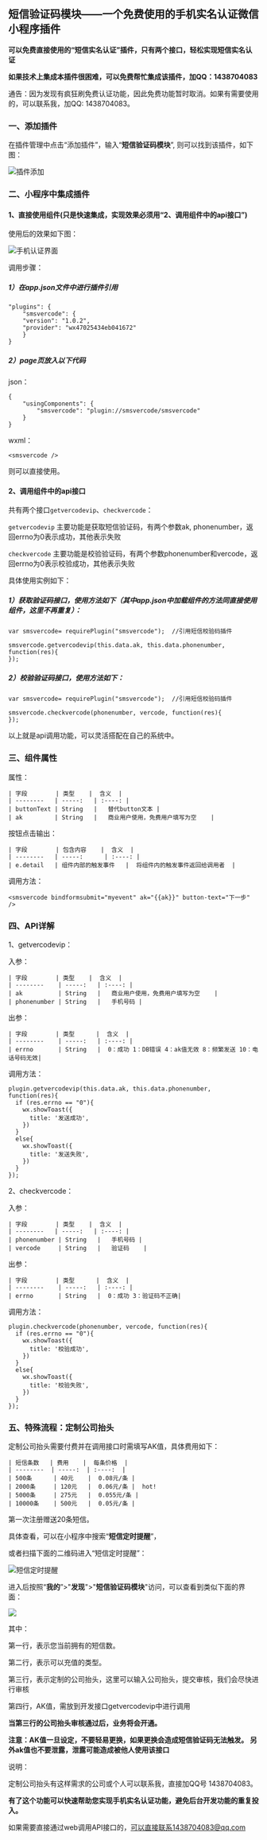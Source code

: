 ## 短信验证码模块——一个免费使用的手机实名认证微信小程序插件 ##

**可以免费直接使用的“短信实名认证”插件，只有两个接口，轻松实现短信实名认证**

**如果技术上集成本插件很困难，可以免费帮忙集成该插件，加QQ：1438704083**

通告：因为发现有疯狂刷免费认证功能，因此免费功能暂时取消。如果有需要使用的，可以联系我，加QQ: 1438704083。


### 一、添加插件 ###

在插件管理中点击“添加插件”，输入“**短信验证码模块**”, 则可以找到该插件，如下图：

![插件添加](https://mmbiz.qpic.cn/mmbiz_png/Sj1Ws3AzCj31gslrRAvibI6eg0OGyvXKeLHaO1cKjygLyvWvblgK0WvGSF8LAUWLwia0v5exbialr40BYGKwELmKA/640?wx_fmt=png)


### 二、小程序中集成插件 ###

#### 1、直接使用组件(只是快速集成，实现效果必须用“2、调用组件中的api接口”) ####

使用后的效果如下图：

![手机认证界面](https://mmbiz.qpic.cn/mmbiz_png/Sj1Ws3AzCj1bZbTjSdUJt8lnb5iamQBibYVcicHaOKQRqvcZqnG9oUAS4XToY7euOL6PA0JsHdWnpXAyK2KVWOh6Q/640?wx_fmt=png)

调用步骤：

##### 1）在app.json文件中进行插件引用 #####

	"plugins": {
		"smsvercode": {
		"version": "1.0.2",
		"provider": "wx47025434eb041672"
		}	
	}

##### 2）page页放入以下代码 #####

json：

	{
  		"usingComponents": {
    		"smsvercode": "plugin://smsvercode/smsvercode"
  		}
	}

wxml：

`<smsvercode />`

则可以直接使用。



#### 2、调用组件中的api接口 ####
共有两个接口`getvercodevip`、`checkvercode`：

`getvercodevip` 主要功能是获取短信验证码，有两个参数ak, phonenumber，返回errno为0表示成功，其他表示失败

`checkvercode` 主要功能是校验验证码，有两个参数phonenumber和vercode，返回errno为0表示校验成功，其他表示失败

具体使用实例如下：

##### 1）获取验证码接口，使用方法如下（其中app.json中加载组件的方法同直接使用组件，这里不再重复）： #####
 
	var smsvercode= requirePlugin("smsvercode");  //引用短信校验码插件

	smsvercode.getvercodevip(this.data.ak, this.data.phonenumber, function(res){ 
    });

##### 2）校验验证码接口，使用方法如下： #####

	var smsvercode= requirePlugin("smsvercode");  //引用短信校验码插件

	smsvercode.checkvercode(phonenumber, vercode, function(res){
    });

以上就是api调用功能，可以灵活搭配在自己的系统中。


### 三、组件属性 ###

属性：

	| 字段        | 类型    |  含义  |
	| --------   | -----:   | :----: |
	| buttonText | String   |   替代button文本 |
	| ak         | String   |   商业用户使用，免费用户填写为空    |	

按钮点击输出：

	| 字段        | 包含内容    |  含义  |
	| --------   | -----:      | :----: |
	| e.detail   | 组件内部的触发事件   |  将组件内的触发事件返回给调用者  |	

调用方法：

	<smsvercode bindformsubmit="myevent" ak="{{ak}}" button-text="下一步" />

### 四、API详解 ###

1、getvercodevip：

入参：

	| 字段        | 类型    |  含义  |
	| --------    | -----:   | :----: |	
	| ak          | String   |   商业用户使用，免费用户填写为空    |	
	| phonenumber | String   |   手机号码 |

出参：
	
	| 字段        | 类型      |  含义  |
	| --------    | -----:   | :----: |
	| errno       | String   |  0：成功 1：DB错误 4：ak值无效 8：频繁发送 10：电话号码无效|

调用方法：

	plugin.getvercodevip(this.data.ak, this.data.phonenumber, function(res){
      if (res.errno == "0"){
        wx.showToast({
          title: '发送成功',
        })
      }
      else{
        wx.showToast({
          title: '发送失败',
        })
      }
    });

2、checkvercode：

入参：

	| 字段        | 类型    |  含义  |
	| --------   | -----:   | :----: |		
	| phonenumber | String   |   手机号码 |
	| vercode     | String   |   验证码    |	

出参：
	
	| 字段        | 类型      |  含义  |
	| --------    | -----:   | :----: |
	| errno       | String   |  0：成功 3：验证码不正确|

调用方法：

	plugin.checkvercode(phonenumber, vercode, function(res){
      if (res.errno == "0"){
        wx.showToast({
          title: '校验成功',
        })
      }
      else{
        wx.showToast({
          title: '校验失败',
        })
      }
    });


### 五、特殊流程：定制公司抬头 ###

定制公司抬头需要付费并在调用接口时需填写AK值，具体费用如下：

	| 短信条数   | 费用    |  每条价格  |
	| --------  | -----:  | :----: 	|
	| 500条 		| 40元    |  0.08元/条 |
	| 2000条 	| 120元   |  0.06元/条 |  hot!
	| 5000条 	| 275元   |  0.055元/条 |
	| 10000条 	| 500元   |  0.05元/条 |

第一次注册赠送20条短信。

具体查看，可以在小程序中搜索“**短信定时提醒**”，

或者扫描下面的二维码进入“短信定时提醒”：

![短信定时提醒](https://mmbiz.qlogo.cn/mmbiz_png/Sj1Ws3AzCj244vLE4zrLjN3icCJiajPjPt5aGA9bVTsw8PEABhIOss5tgWm1QbFGk9TFqsOfx7VzCEtwc0eQzibsw/0?wx_fmt=png)

进入后按照“**我的**”>"**发现**">"**短信验证码模块**"访问，可以查看到类似下面的界面：


![](https://mmbiz.qlogo.cn/mmbiz_png/Sj1Ws3AzCj244vLE4zrLjN3icCJiajPjPt9sbkEB2TceQbTVibeWu4iagyKGtEfmPkZYEcE5Kd2mNWIHqqzv4tyCibg/0?wx_fmt=png)

其中：

第一行，表示您当前拥有的短信数。

第二行，表示可以充值的类型。

第三行，表示定制的公司抬头，这里可以输入公司抬头，提交审核，我们会尽快进行审核

第四行，AK值，需放到开发接口getvercodevip中进行调用

**当第三行的公司抬头审核通过后，业务将会开通。**

**注意：AK值一旦设定，不要轻易更换，如果更换会造成短信验证码无法触发。**
**另外ak值也不要泄露，泄露可能造成被他人使用该接口**

说明：

定制公司抬头有这样需求的公司或个人可以联系我，直接加QQ号 1438704083。

**有了这个功能可以快速帮助您实现手机实名认证功能，避免后台开发功能的重复投入。**


如果需要直接通过web调用API接口的，可以直接联系1438704083@qq.com


